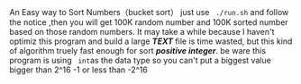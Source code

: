 An Easy way to Sort Numbers（bucket sort）
just use ``` ./run.sh``` and follow the notice ,then you will get 100K random number and 100K sorted number based on those random numbers.
It may take a while because I haven't optimiz this program and build a large ***TEXT*** file is time wasted, but this kind of algorithm truely fast enough for sort ***positive integer***.  be ware this program is using ``` int```as the data type so you can't put a biggest value bigger than 2^16 -1 or less than -2^16
